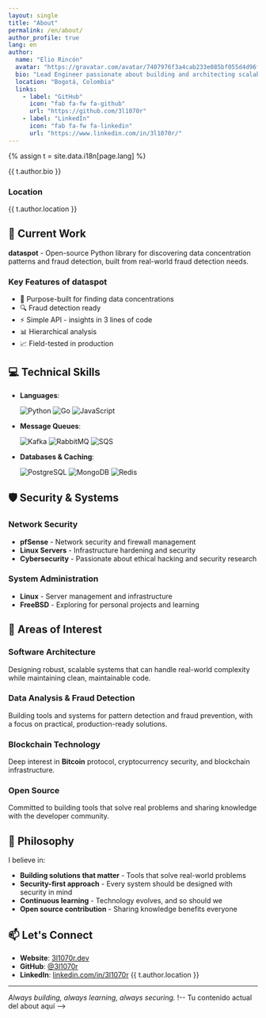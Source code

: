 ```yaml
---
layout: single
title: "About"
permalink: /en/about/
author_profile: true
lang: en
author:
  name: "Elio Rincón"
  avatar: "https://gravatar.com/avatar/7407976f3a4cab233e085bf055d4d96f?s=400&d=robohash&r=x"
  bio: "Lead Engineer passionate about building and architecting scalable software solutions. Deeply interested in cybersecurity, robust Linux/FreeBSD infrastructure, and Bitcoin technology."
  location: "Bogotá, Colombia"
  links:
    - label: "GitHub"
      icon: "fab fa-fw fa-github"
      url: "https://github.com/3l1070r"
    - label: "LinkedIn"
      icon: "fab fa-fw fa-linkedin"
      url: "https://www.linkedin.com/in/3l1070r/"
---
```


{% assign t = site.data.i18n[page.lang] %}

{{ t.author.bio }}

### Location

{{ t.author.location }}

## 🚀 Current Work

**dataspot** - Open-source Python library for discovering data concentration patterns and fraud detection, built from real-world fraud detection needs.

### Key Features of dataspot

- 🎯 Purpose-built for finding data concentrations
- 🔍 Fraud detection ready
- ⚡ Simple API - insights in 3 lines of code
- 📊 Hierarchical analysis
- 📈 Field-tested in production

## 💻 Technical Skills

- **Languages**:

  ![Python](https://img.shields.io/badge/Python-3776AB?style=flat&logo=python&logoColor=white)
  ![Go](https://img.shields.io/badge/Go-00ADD8?style=flat&logo=go&logoColor=white)
  ![JavaScript](https://img.shields.io/badge/JavaScript-F7DF1E?style=flat&logo=javascript&logoColor=black)

- **Message Queues**:

  ![Kafka](https://img.shields.io/badge/Apache%20Kafka-231F20?style=flat&logo=apache-kafka&logoColor=white)
  ![RabbitMQ](https://img.shields.io/badge/RabbitMQ-FF6600?style=flat&logo=rabbitmq&logoColor=white)
  ![SQS](https://img.shields.io/badge/Amazon%20SQS-FF9900?style=flat&logo=amazon-aws&logoColor=white)

- **Databases & Caching**:

  ![PostgreSQL](https://img.shields.io/badge/PostgreSQL-4169E1?style=flat&logo=postgresql&logoColor=white)
  ![MongoDB](https://img.shields.io/badge/MongoDB-47A248?style=flat&logo=mongodb&logoColor=white)
  ![Redis](https://img.shields.io/badge/Redis-DC382D?style=flat&logo=redis&logoColor=white)

## 🛡️ Security & Systems

### Network Security

- **pfSense** - Network security and firewall management
- **Linux Servers** - Infrastructure hardening and security
- **Cybersecurity** - Passionate about ethical hacking and security research

### System Administration

- **Linux** - Server management and infrastructure
- **FreeBSD** - Exploring for personal projects and learning

## 🎯 Areas of Interest

### Software Architecture

Designing robust, scalable systems that can handle real-world complexity while maintaining clean, maintainable code.

### Data Analysis & Fraud Detection

Building tools and systems for pattern detection and fraud prevention, with a focus on practical, production-ready solutions.

### Blockchain Technology

Deep interest in **Bitcoin** protocol, cryptocurrency security, and blockchain infrastructure.

### Open Source

Committed to building tools that solve real problems and sharing knowledge with the developer community.

## 🌟 Philosophy

I believe in:

- **Building solutions that matter** - Tools that solve real-world problems
- **Security-first approach** - Every system should be designed with security in mind
- **Continuous learning** - Technology evolves, and so should we
- **Open source contribution** - Sharing knowledge benefits everyone

## 📫 Let's Connect

- **Website**: [3l1070r.dev](https://3l1070r.dev)
- **GitHub**: [@3l1070r](https://github.com/3l1070r)
- **LinkedIn**: [linkedin.com/in/3l1070r](https://www.linkedin.com/in/3l1070r/)
{{ t.author.location }}

---
_Always building, always learning, always securing._
!-- Tu contenido actual del about aquí -->
